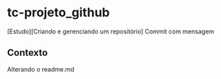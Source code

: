 # tc-projeto_github
[Estudo][Criando e gerenciando um repositório] Commit com mensagem

## Contexto
Alterando o readme.md



